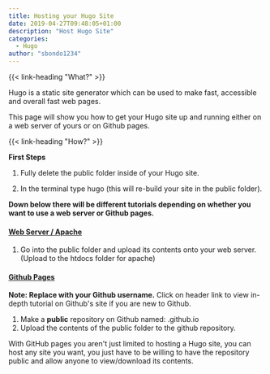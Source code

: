 ```yaml
---
title: Hosting your Hugo Site
date: 2019-04-27T09:48:05+01:00
description: "Host Hugo Site"
categories:
  - Hugo
author: "sbondo1234"
---
```


{{< link-heading "What?" >}}

Hugo is a static site generator which can be used to make fast, accessible and overall fast web pages.

This page will show you how to get your Hugo site up and running either on a web server of yours or on Github pages.

{{< link-heading "How?" >}}

**First Steps**

1. Fully delete the public folder inside of your Hugo site.

2. In the terminal type hugo (this will re-build your site in the public folder).

**Down below there will be different tutorials depending on whether you want to use a web server or Github pages.**

#### <a class="b bb bw pb1 no-underline black dim" href="https://www.apachefriends.org/" target="_blank">Web Server / Apache</a>
1. Go into the public folder and upload its contents onto your web server. (Upload to the htdocs folder for apache)

#### <a class="b bb bw pb1 no-underline black dim" href="https://pages.github.com/" target="_blank">Github Pages</a>

**Note: Replace <username> with your Github username.** Click on header link to view in-depth tutorial on Github's site if you are new to Github.

1. Make a **public** repository on Github named: <username>.github.io
2. Upload the contents of the public folder to the github repository.

With GitHub pages you aren't just limited to hosting a Hugo site, you can host any site you want, you just have to be willing to have the repository public and allow anyone to view/download its contents.
